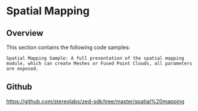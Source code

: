 # Spatial Mapping

## Overview

This section contains the following code samples:

    Spatial Mapping Sample: A full presentation of the spatial mapping module, which can create Meshes or Fused Point Clouds, all parameters are exposed.

## Github

https://github.com/stereolabs/zed-sdk/tree/master/spatial%20mapping